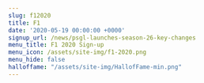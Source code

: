 ```yaml
---
slug: f12020
title: F1
date: '2020-05-19 00:00:00 +0000'
signup_url: /news/psgl-launches-season-26-key-changes
menu_title: F1 2020 Sign-up
menu_icon: /assets/site-img/f1-2020.png
menu_hide: false
halloffame: "/assets/site-img/HallofFame-min.png"
---
```


